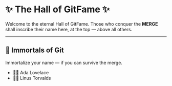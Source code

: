 # ✨ The Hall of GitFame ✨

Welcome to the eternal Hall of GitFame. Those who conquer the **MERGE** shall
inscribe their name here, at the top — above all others.

---

## 🧙 Immortals of Git

Immortalize your name — if you can survive the merge.

- 🧝‍♀️ Ada Lovelace
- 🧙‍♂️ Linus Torvalds
